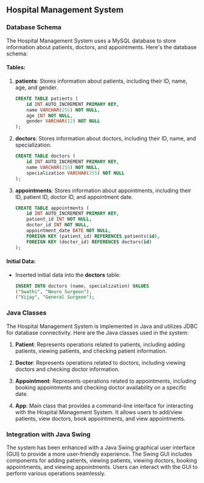 ## Hospital Management System

### Database Schema

The Hospital Management System uses a MySQL database to store information about patients, doctors, and appointments. Here's the database schema:

#### Tables:

1. **patients**: Stores information about patients, including their ID, name, age, and gender.
   ```sql
   CREATE TABLE patients (
       id INT AUTO_INCREMENT PRIMARY KEY,
       name VARCHAR(255) NOT NULL,
       age INT NOT NULL,
       gender VARCHAR(12) NOT NULL
   );
   ```

2. **doctors**: Stores information about doctors, including their ID, name, and specialization.
   ```sql
   CREATE TABLE doctors (
       id INT AUTO_INCREMENT PRIMARY KEY,
       name VARCHAR(255) NOT NULL,
       specialization VARCHAR(255) NOT NULL
   );
   ```

3. **appointments**: Stores information about appointments, including their ID, patient ID, doctor ID, and appointment date.
   ```sql
   CREATE TABLE appointments (
       id INT AUTO_INCREMENT PRIMARY KEY,
       patient_id INT NOT NULL,
       doctor_id INT NOT NULL,
       appointment_date DATE NOT NULL,
       FOREIGN KEY (patient_id) REFERENCES patients(id),
       FOREIGN KEY (doctor_id) REFERENCES doctors(id)
   );
   ```

#### Initial Data:

- Inserted initial data into the **doctors** table:
  ```sql
  INSERT INTO doctors (name, specialization) VALUES
  ("Swathi", "Neuro Surgeon"),
  ("Vijay", "General Surgeon");
  ```

### Java Classes

The Hospital Management System is implemented in Java and utilizes JDBC for database connectivity. Here are the Java classes used in the system:

1. **Patient**: Represents operations related to patients, including adding patients, viewing patients, and checking patient information.
   
2. **Doctor**: Represents operations related to doctors, including viewing doctors and checking doctor information.

3. **Appointment**: Represents operations related to appointments, including booking appointments and checking doctor availability on a specific date.

4. **App**: Main class that provides a command-line interface for interacting with the Hospital Management System. It allows users to add/view patients, view doctors, book appointments, and view appointments.

### Integration with Java Swing

The system has been enhanced with a Java Swing graphical user interface (GUI) to provide a more user-friendly experience. The Swing GUI includes components for adding patients, viewing patients, viewing doctors, booking appointments, and viewing appointments. Users can interact with the GUI to perform various operations seamlessly.

